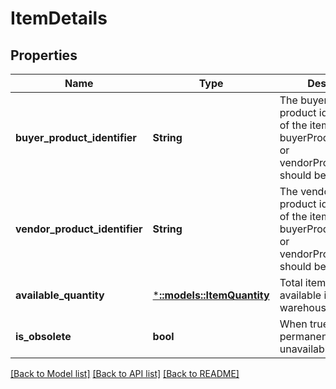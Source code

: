 # ItemDetails

## Properties
Name | Type | Description | Notes
------------ | ------------- | ------------- | -------------
**buyer_product_identifier** | **String** | The buyer selected product identification of the item. Either buyerProductIdentifier or vendorProductIdentifier should be submitted. | [optional] [default to null]
**vendor_product_identifier** | **String** | The vendor selected product identification of the item. Either buyerProductIdentifier or vendorProductIdentifier should be submitted. | [optional] [default to null]
**available_quantity** | [***::models::ItemQuantity**](ItemQuantity.md) | Total item quantity available in the warehouse. | [default to null]
**is_obsolete** | **bool** | When true, the item is permanently unavailable. | [optional] [default to null]

[[Back to Model list]](../README.md#documentation-for-models) [[Back to API list]](../README.md#documentation-for-api-endpoints) [[Back to README]](../README.md)



